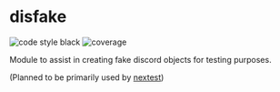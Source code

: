 # disfake

![code style black](https://img.shields.io/badge/code%20style-black-black?style=for-the-badge)
![coverage](https://img.shields.io/coveralls/github/teaishealthy/disfake?style=for-the-badge)

Module to assist in creating fake discord objects for testing purposes.



(Planned to be primarily used by [nextest](https://github.com/teaishealthy/nextest))
